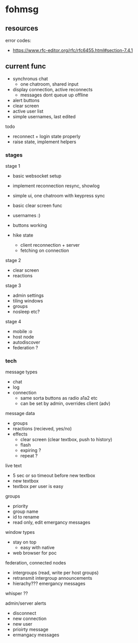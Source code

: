 # fohmsg

## resources

error codes:
- https://www.rfc-editor.org/rfc/rfc6455.html#section-7.4.1


## current func
- synchronus chat
    - one chatroom, shared input
- display connection, active reconnects
    - messages dont queue up offline
- alert buttons
- clear screen
- active user list
- simple usernames, last edited


todo
- reconnect + login state properly
- raise state, implement helpers



### stages

stage 1
- basic websocket setup
- implement reconnection resync, showlog
- simple ui, one chatroom with keypress sync
- basic clear screen func
- usernames :)

- buttons working
- hike state
    - client reconnection + server
    - fetching on connection



stage 2
- clear screen
- reactions


stage 3
- admin settings
- tiling windows
- groups
- nosleep etc?

stage 4
- mobile :o
- host node
- autodiscover
- federation ?


### tech

message types
- chat
- log
- connection
    - same sorta buttons as radio a1a2 etc
    - can be set by admin, overrides client (adv)
    

message data
- groups
- reactions (recieved, yes/no)
- effects
    - clear screen (clear textbox, push to history)
    - flash
    - expiring ?
    - repeat ?

live text
- 5 sec or so timeout before new textbox
- new textbox 
- textbox per user is easy


groups
- priority
- group name
- id to rename
- read only, edit
emergancy messages

window types
- stay on top
    - easy with native
- web browser for poc

federation, connected nodes
- intergroups (read, write per host groups)
- retransmit intergroup announcements 
- hierachy???
emergancy messages

whisper ??

admin/server alerts
- disconnect
- new connection
- new user
- prioirty message
- ermangacy messages